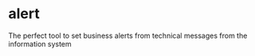 # alert
The perfect tool to set business alerts from technical messages from the information system
